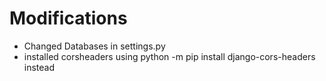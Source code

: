 # Modifications

* Changed Databases in settings.py
* installed corsheaders using python -m pip install django-cors-headers instead